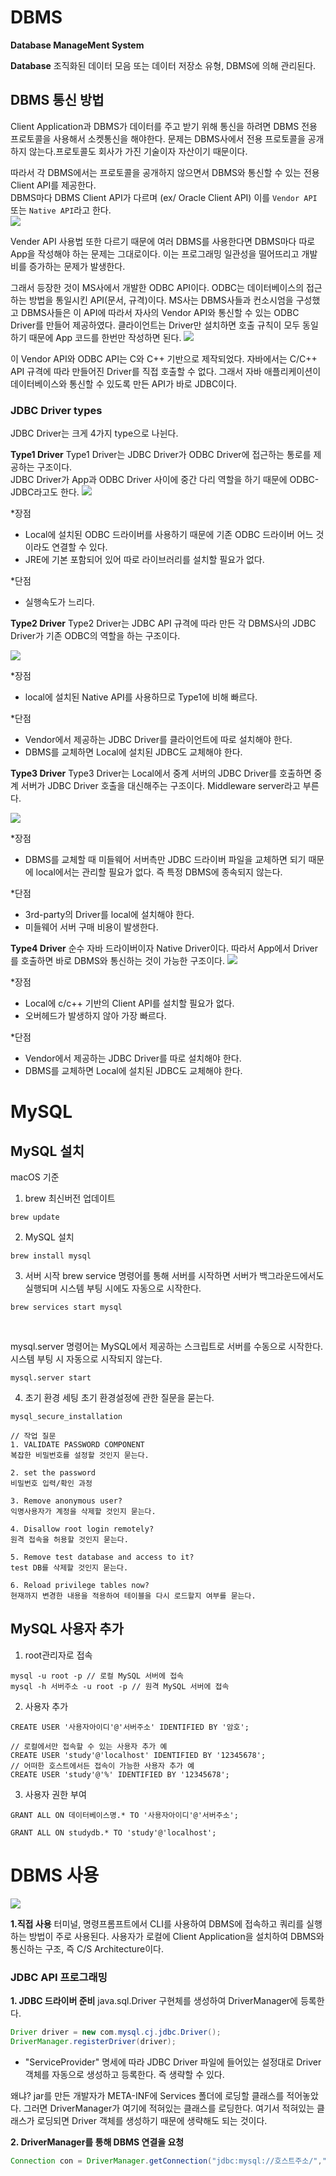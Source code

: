 # DBMS
**Database ManageMent System**

**Database**
조직화된 데이터 모음 또는 데이터 저장소 유형, DBMS에 의해 관리된다.

## DBMS 통신 방법

Client Application과 DBMS가 데이터를 주고 받기 위해 통신을 하려면 DBMS 전용 프로토콜을 사용해서 소켓통신을 해야한다. 문제는 DBMS사에서 전용 프로토콜을 공개하지 않는다.프로토콜도 회사가 가진 기술이자 자산이기 때문이다.

따라서 각 DBMS에서는 프로토콜을 공개하지 않으면서 DBMS와 통신할 수 있는 전용 Client API를 제공한다.  
DBMS마다 DBMS Client API가 다르며 (ex/ Oracle Client API) 이를 `Vendor API` 또는 `Native API`라고 한다.  
<img src="../../img/VendorAPI.png">


Vender API 사용법 또한 다르기 때문에 여러 DBMS를 사용한다면 DBMS마다 따로 App을 작성해야 하는 문제는 그대로이다. 이는 프로그래밍 일관성을 떨어뜨리고 개발비를 증가하는 문제가 발생한다.

그래서 등장한 것이 MS사에서 개발한 ODBC API이다. ODBC는 데이터베이스의 접근하는 방법을 통일시킨 API(문서, 규격)이다. MS사는 DBMS사들과 컨소시엄을 구성했고 DBMS사들은 이 API에 따라서 자사의 Vendor API와 통신할 수 있는 ODBC Driver를 만들어 제공하였다. 클라이언트는 Driver만 설치하면 호출 규칙이 모두 동일하기 때문에 App 코드를 한번만 작성하면 된다. 
<img src="../../img/ODBCAPI.png">

이 Vendor API와 ODBC API는 C와 C++ 기반으로 제작되었다. 자바에서는 C/C++ API 규격에 따라 만들어진 Driver를 직접 호출할 수 없다. 
그래서 자바 애플리케이션이 데이터베이스와 통신할 수 있도록 만든 API가 바로 JDBC이다. 

### JDBC Driver types
JDBC Driver는 크게 4가지 type으로 나뉜다.

**Type1 Driver**
Type1 Driver는 JDBC Driver가 ODBC Driver에 접근하는 통로를 제공하는 구조이다.  
JDBC Driver가 App과 ODBC Driver 사이에 중간 다리 역할을 하기 때문에 ODBC-JDBC라고도 한다.
<img src="../../img/Type1Driver.png">

*장점
- Local에 설치된 ODBC 드라이버를 사용하기 때문에 기존 ODBC 드라이버 어느 것이라도 연결할 수 있다.
- JRE에 기본 포함되어 있어 따로 라이브러리를 설치할 필요가 없다.

*단점
- 실행속도가 느리다.

**Type2 Driver**
Type2 Driver는 JDBC API 규격에 따라 만든 각 DBMS사의 JDBC Driver가 기존 ODBC의 역할을 하는 구조이다. 

<img src="../../img/Type2Driver.png">

*장점
- local에 설치된 Native API를 사용하므로 Type1에 비해 빠르다.

*단점
- Vendor에서 제공하는 JDBC Driver를 클라이언트에 따로 설치해야 한다.
- DBMS를 교체하면 Local에 설치된 JDBC도 교체해야 한다. 


**Type3 Driver**
Type3 Driver는 Local에서 중계 서버의 JDBC Driver를 호출하면 중계 서버가 JDBC Driver 호출을 대신해주는 구조이다. Middleware server라고 부른다. 

<img src="../../img/Type3Driver.png">

*장점
- DBMS를 교체할 때 미들웨어 서버측만 JDBC 드라이버 파일을 교체하면 되기 때문에 local에서는 관리할 필요가 없다. 즉 특정 DBMS에 종속되지 않는다.


*단점
- 3rd-party의 Driver를 local에 설치해야 한다.
- 미들웨어 서버 구매 비용이 발생한다. 

**Type4 Driver**
순수 자바 드라이버이자 Native Driver이다. 따라서 App에서 Driver를 호출하면 바로 DBMS와 통신하는 것이 가능한 구조이다. 
<img src="../../img/Type4Driver.png">

*장점
- Local에 c/c++ 기반의 Client API를 설치할 필요가 없다.
- 오버헤드가 발생하지 않아 가장 빠르다.

*단점
- Vendor에서 제공하는 JDBC Driver를 따로 설치해야 한다.
- DBMS를 교체하면 Local에 설치된 JDBC도 교체해야 한다. 

# MySQL
## MySQL 설치
macOS 기준
1. brew 최신버전 업데이트
```
brew update 
```
2. MySQL 설치
```
brew install mysql
```

3. 서버 시작
brew service 명령어를 통해 서버를 시작하면 서버가 백그라운드에서도 실행되며 시스템 부팅 시에도 자동으로 시작한다.
```
brew services start mysql 
```
<br>

mysql.server 명령어는 MySQL에서 제공하는 스크립트로 서버를 수동으로 시작한다. 시스템 부팅 시 자동으로 시작되지 않는다.
```
mysql.server start
```

4. 초기 환경 세팅
초기 환경설정에 관한 질문을 묻는다.
```
mysql_secure_installation

// 작업 질문
1. VALIDATE PASSWORD COMPONENT
복잡한 비밀번호를 설정할 것인지 묻는다.

2. set the password
비밀번호 입력/확인 과정

3. Remove anonymous user?
익명사용자가 계정을 삭제할 것인지 묻는다.

4. Disallow root login remotely?
원격 접속을 허용할 것인지 묻는다.

5. Remove test database and access to it?
test DB를 삭제할 것인지 묻는다.

6. Reload privilege tables now? 
현재까지 변경한 내용을 적용하여 테이블을 다시 로드할지 여부를 묻는다.
```

## MySQL 사용자 추가 
1. root관리자로 접속
```
mysql -u root -p // 로컬 MySQL 서버에 접속
mysql -h 서버주소 -u root -p // 원격 MySQL 서버에 접속
```

2. 사용자 추가
```
CREATE USER '사용자아이디'@'서버주소' IDENTIFIED BY '암호';

// 로컬에서만 접속할 수 있는 사용자 추가 예
CREATE USER 'study'@'localhost' IDENTIFIED BY '12345678';
// 어떠한 호스트에서든 접속이 가능한 사용자 추가 예
CREATE USER 'study'@'%' IDENTIFIED BY '12345678';
```

3. 사용자 권한 부여
```
GRANT ALL ON 데이터베이스명.* TO '사용자아이디'@'서버주소';

GRANT ALL ON studydb.* TO 'study'@'localhost';
```

# DBMS 사용 
<img src="../../img/UseDBMS.png">

**1.직접 사용** 
터미널, 명령프롬프트에서 CLI를 사용하여 DBMS에 접속하고 쿼리를 실행하는 방법이 주로 사용된다. 사용자가 로컬에 Client Application을 설치하여 DBMS와 통신하는 구조, 즉 C/S Architecture이다. 

### JDBC API 프로그래밍
**1. JDBC 드라이버 준비**
java.sql.Driver 구현체를 생성하여 DriverManager에 등록한다. 
```java
Driver driver = new com.mysql.cj.jdbc.Driver();
DriverManager.registerDriver(driver);
```
- "ServiceProvider" 명세에 따라 JDBC Driver 파일에 들어있는 설정대로 Driver 객체를 자동으로 생성하고 등록한다. 즉 생략할 수 있다.

왜냐? jar를 만든 개발자가 META-INF에 Services 폴더에 로딩할 클래스를 적어놓았다. 그러면 DriverManager가 여기에 적혀있는 클래스를 로딩한다. 여기서 적혀있는 클래스가 로딩되면 Driver 객체를 생성하기 때문에 생략해도 되는 것이다. 

**2. DriverManager를 통해 DBMS 연결을 요청**
```java
Connection con = DriverManager.getConnection("jdbc:mysql://호스트주소/","아이디","패스워드");
```

